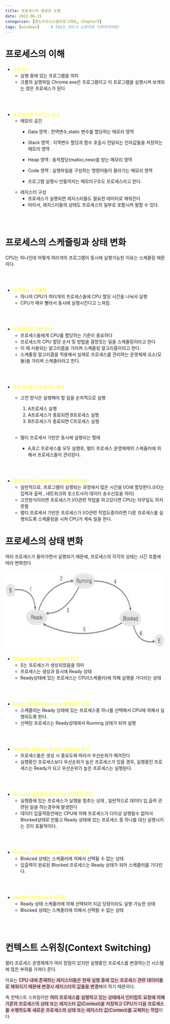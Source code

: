 ```yaml
---
title: 프로세스의 생성과 소멸
date: 2022-06-15
categories: [윈도우즈시스템프로그래밍, Chapter5]
tags: [windows]		# TAG는 반드시 소문자로 이루어져야함!
---
```


프로세스의 이해
=========================

* <span style="color:yellow">프로세스</span>
  * 실행 중에 있는 프로그램을 의미
  * 크롬의 실행파일 Chrome.exe은 프로그램이고 이 프로그램을 실행시켜 보게되는 창은 프로세스가 된다

<br><br>

* <span style="color:yellow">프로세스를 구성하는 요소</span>
  * 메모리 공간
    * Data 영역 : 전역변수,static 변수를 할당하는 메모리 영역
    * Stack 영역 : 지역변수 할당과 함수 호출시 전달되는 인자값들을 저장하는 메모리 영역
    * Heap 영역 : 동적할당(malloc,new)을 받는 메모리 영역
    * Code 영역 : 실행파일을 구성하는 명령어들이 올라가는 메모리 영역

    * 프로그램 실행시 만들어지는 메모리구조도 프로세스라고 한다.
  * 레지스터 구성
    * 프로세스가 실행되면 레지스터들도 필요한 데이터로 채워진다
    * 따라서, 레지스터들의 상태도 프로세스의 일부로 포함시켜 말할 수 있다.

<br><br>

프로세스의 스케줄링과 상태 변화
============================
 CPU는 하나인데 어떻게 여러개의 프로그램이 동시에 실행가능한 이유는 스케줄링 때문이다.
 
 <br><br>


* <span style="color:yellow">프로세스 스케줄링</span>
  * 하나의 CPU가 여러개의 프로세스들에 CPU 할당 시간을 나눠서 실행
  * CPU가 매우 빨라서 동시에 실행시킨다고 느껴짐.

<br><br>

* <span style="color:yellow">스케줄링의 기본 원리</span>
  * 프로세스들에게 CPU를 할당하는 기준이 중요하다
  * 프로세스의 CPU 할당 순서 및 방법을 결정짓는 일을 스케줄링이라고 한다
  * 이 때 사용되는 알고리즘을 가리켜 스케줄링 알고리즘이라고 한다.
  * 스케줄링 알고리즘을 적용해서 실제로 프로세스를 관리하는 운영체제 요소(모듈)을 가리켜 스케줄러라고 한다.

<br><br>


* <span style="color:yellow">프로세스들이 실행되는 형태</span>
  * 고전 방식은 실행해야 할 일을 순차적으로 실행
    1.  A프로세스 실행
    2.  A프로세스가 종료되면 B프로세스 실행
    3.  B프로세스가 종료되면 C프로세스 실행  <br><br>
  
  * 멀티 프로세서 기반은 동시에 실행되는 형태
    * A,B,C 프로세스를 모두 실행후, 멀티 프로세스 운영체제의 스케줄러에 의해서 프로세스들이 관리된다.

<br><br>

* <span style="color:yellow">멀티 프로세스 운영체제가 효율적인 이유</span>
  * 일반적으로, 프로그램이 실행되는 과정에서 많은 시간을 I/O에 할당한다.(I/O는 입력과 출력 , 네트워크와 호스트사이 데이터 송수신등을 의미)
  * 고전방식이라면 프로세스가 I/O관련 작업을 하고있다면 CPU는 아무일도 하지 못함
  * 멀티 프로세서 기반은 프로세스가 I/O관련 작업도중이라면 다른 프로세스를 실행되도록 스케줄링을 시켜 CPU가 계속 일을 한다.


프로세스의 상태 변화
============================

여러 프로세스가 돌아가면서 실행되기 때문에, 프로세스의 각각의 상태는 시간 흐름에 따라 변화한다

<p align="center"><img src="../../assets/img/ProcessState.jpg" width = 600 height =250></p>

*  <span style="color:yellow">S(Start)에서 Ready 상태로의 전이</span>
    * S는 프로세스가 생성되었음을 의미
    * 프로세스는 생성과 동시에 Ready 상태
    * Ready상태에 있는 프로세스는 CPU(스케줄러)에 의해 실행을 기다리는 상태

 <br><br>

* <span style="color:yellow">Ready 상태에서 Running 상태로의 전이</span>
    * 스케줄러는 Ready 상태에 있는 프로세스중 하나를 선택해서 CPU에 의해서 실행되도록 한다.
    * 선택된 프로세스는 Ready상태에서 Running 상태가 되어 실행

<br><br>
    
* <span style="color:yellow">Running 상태에서 Ready 상태로의 전이</span>
    * 프로세스들은 생성 시 중요도에 따라서 우선순위가 매겨진다
    * 실행중인 프로세스보다 우선순위가 높은 프로세스가 있을 경우, 실행중인 프로세스는 Ready가 되고 우선순위가 높은 프로세스는 실행된다.

<br><br>

* <span style="color:yellow">Running 상태에서 Blocked 상태로의 전이</span>
    * 실행중에 있는 프로세스가 실행을 멈추는 상태 , 일반적으로 데이터 입,출력 관련된 일을 하는경우에 발생한다
    * 데이터 입출력동안에는 CPU에 의해 프로세스가 더이상 실행될수 없어서 Blocked상태로 만들고 Ready 상태에 있는 프로세스 중 하나를 대신 실행시키는 것이 효율적이다.

<br><br>

* <span style="color:yellow">Blocked 상태에서 Ready 상태로의 전이</span>
    * Blokced 상태는 스케줄러에 의해서 선택될 수 없는 상태
    * 입출력이 완료된 Blocked 프로세스는 Ready  상태가 되어 스케줄러를 기다린다.

<br><br>

* <span style="color:yellow">Ready와 Blokced의 차이점</span>
  * Ready 상태 스케줄러에 의해 선택되어 지금 당장이라도 실행 가능한 상태
  * Blocked 상태는 스케줄러에 의해서 선택될 수 없는 상태


<br><br>

# 컨텍스트 스위칭(Context Switching)

멀티 프로세스 운영체제가 여러 장점이 있지만 실행중인 프로세스를 변경하는건 시스템에 많은 부하를 가져다 준다.

이유는 <mark style='background-color: #ffdce0'>CPU 내에 존재하는 레지스터들은 현재 실행 중에 있는 프로세스 관련 데이터들로 채워지기 때문에 변경시 레지스터의 값들을 변경</mark>해야 하기 때문이다.

즉 컨텍스트 스위칭이란 <mark style='background-color: #ffdce0'>여러 프로세스를 실행하고 있는 상태에서 인터럽트 요청에 의해 기존의 프로세스의 상태 또는 레지스터 값(Context)을 저장하고 CPU가 다음 프로세스를 수행하도록 새로운 프로세스의 상태 또는 레지스터 값(Context)를 교체하는 작업</mark>이다

